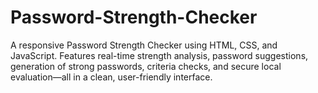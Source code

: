 # Password-Strength-Checker
A responsive Password Strength Checker using HTML, CSS, and JavaScript. Features real-time strength analysis, password suggestions, generation of strong passwords, criteria checks, and secure local evaluation—all in a clean, user-friendly interface.
